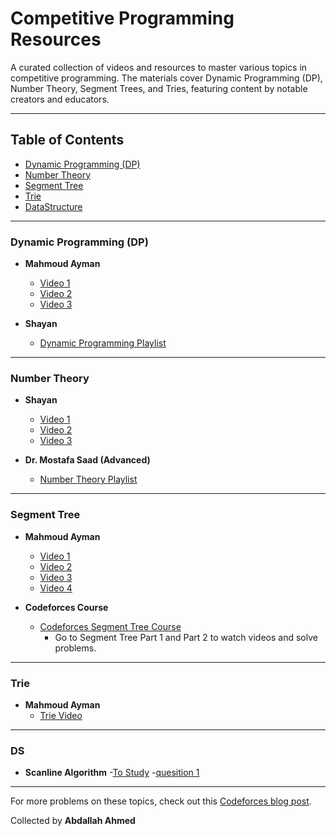# Competitive Programming Resources

A curated collection of videos and resources to master various topics in competitive programming. The materials cover Dynamic Programming (DP), Number Theory, Segment Trees, and Tries, featuring content by notable creators and educators.

---

## Table of Contents

- [Dynamic Programming (DP)](#dynamic-programming-dp)
- [Number Theory](#number-theory)
- [Segment Tree](#segment-tree)
- [Trie](#trie)
- [DataStructure](#DS)

---

### Dynamic Programming (DP)

- **Mahmoud Ayman**
  - [Video 1](https://youtu.be/7yplBIOTXcQ?si=CHVY8Ue20SbL8eRf)
  - [Video 2](https://youtu.be/QWf1szAMwKY?si=Td4Frpz9h_xyM0VS)
  - [Video 3](https://youtu.be/vjRU1oA4Mf0?si=ylUION9QLF7iko68)

- **Shayan**
  - [Dynamic Programming Playlist](https://www.youtube.com/playlist?list=PLzDmwrrgE-UVKGwxoYao36BVTvBozwLoG)

---

### Number Theory

- **Shayan**
  - [Video 1](https://www.youtube.com/live/-BglZNHvQu8?si=NqpKBe8QUEK7srui)
  - [Video 2](https://www.youtube.com/live/DfFJMaEkVUo?si=RmpdboHO-oUWnFzC)
  - [Video 3](https://www.youtube.com/live/SkIG6Q5tZzg?si=bk9NMp5Pu08QOXgS)

- **Dr. Mostafa Saad (Advanced)**
  - [Number Theory Playlist](https://www.youtube.com/playlist?list=PLPt2dINI2MIY7l5zyFd1W28rei3b-AXaJ)

---

### Segment Tree

- **Mahmoud Ayman**
  - [Video 1](https://youtu.be/lxunri_KS00?si=RBp6Z2rXWEDwrLEg)
  - [Video 2](https://youtu.be/w0zMxFRzmiU?si=zSYoTFr7ZU9OPAV3)
  - [Video 3](https://youtu.be/t4hhq7JX_oI?si=Iou2WzRZxKoMrlNX)
  - [Video 4](https://youtu.be/3YO-h5RuUY4?si=kwU6JCMDi9LA_MaZ)

- **Codeforces Course**
  - [Codeforces Segment Tree Course](https://codeforces.com/edu/course/2)
    - Go to Segment Tree Part 1 and Part 2 to watch videos and solve problems.

---

### Trie

- **Mahmoud Ayman**
  - [Trie Video](https://youtu.be/rOaKEQ71GhA?si=hqV586HZyo6bwcxc)

---

### DS
- **Scanline Algorithm**
  -[To Study](https://www.youtube.com/watch?v=lFBpH_Mt_LI&t=412s) 
  -[quesition 1](https://codeforces.com/group/c3FDl9EUi9/contest/262795/problem/F)
  
---

For more problems on these topics, check out this [Codeforces blog post](https://codeforces.com/blog/entry/55274).

Collected by **Abdallah Ahmed**

